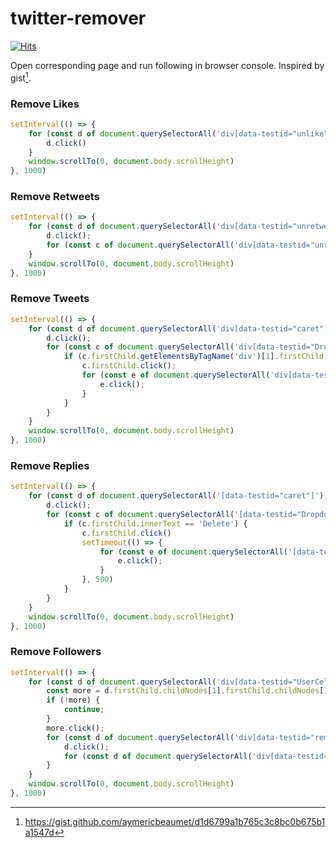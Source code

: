 # twitter-remover

[![Hits](https://hits.seeyoufarm.com/api/count/incr/badge.svg?url=https%3A%2F%2Fgithub.com%2Fnikolaydubina%2Ftwitter-remover&count_bg=%23848484&title_bg=%231DA1F2&icon=twitter.svg&icon_color=%23FFFEFE&title=removed&edge_flat=false)](https://hits.seeyoufarm.com)

Open corresponding page and run following in browser console. Inspired by gist[^gist].

### Remove Likes

```javascript
setInterval(() => {
    for (const d of document.querySelectorAll('div[data-testid="unlike"]')) {
        d.click()
    }
    window.scrollTo(0, document.body.scrollHeight)
}, 1000)
```

### Remove Retweets

```javascript
setInterval(() => {
    for (const d of document.querySelectorAll('div[data-testid="unretweet"]')) {
        d.click();
        for (const c of document.querySelectorAll('div[data-testid="unretweetConfirm"]')) { c.click(); }
    }
    window.scrollTo(0, document.body.scrollHeight)
}, 1000)
```

### Remove Tweets

```javascript
setInterval(() => {
    for (const d of document.querySelectorAll('div[data-testid="caret"]')) {
        d.click();
        for (const c of document.querySelectorAll('div[data-testid="Dropdown"]')) {
            if (c.firstChild.getElementsByTagName('div')[1].firstChild.firstChild.innerText == "Delete") {
                c.firstChild.click();
                for (const e of document.querySelectorAll('div[data-testid="confirmationSheetConfirm"]')) {
                    e.click();
                }
            }
        }
    }
    window.scrollTo(0, document.body.scrollHeight)
}, 1000)
```

### Remove Replies

```javascript
setInterval(() => {
    for (const d of document.querySelectorAll('[data-testid="caret"]')) {
        d.click();
        for (const c of document.querySelectorAll('[data-testid="Dropdown"]')) {
            if (c.firstChild.innerText == 'Delete') {
                c.firstChild.click()
                setTimeout(() => {
                    for (const e of document.querySelectorAll('[data-testid="confirmationSheetConfirm"]')) {
                        e.click();
                    }
                }, 500)
            }
        }
    }
    window.scrollTo(0, document.body.scrollHeight)
}, 1000)
```

### Remove Followers 

```javascript
setInterval(() => {
    for (const d of document.querySelectorAll('div[data-testid="UserCell"]')) {
        const more = d.firstChild.childNodes[1].firstChild.childNodes[1].childNodes[2].firstChild;
        if (!more) {
            continue;
        }
        more.click();
        for (const d of document.querySelectorAll('div[data-testid="removeFollower"]')) {
            d.click();
            for (const d of document.querySelectorAll('div[data-testid="confirmationSheetConfirm"]')) { d.click(); }
        }
    }
    window.scrollTo(0, document.body.scrollHeight)
}, 1000)
```

[^gist]: https://gist.github.com/aymericbeaumet/d1d6799a1b765c3c8bc0b675b1a1547d
